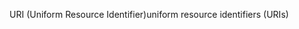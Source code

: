 <span data-ttu-id="c709c-101">URI (Uniform Resource Identifier)</span><span class="sxs-lookup"><span data-stu-id="c709c-101">uniform resource identifiers (URIs)</span></span>